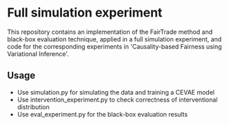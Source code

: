 Full simulation experiment 
===============

This repository contains an implementation of the FairTrade method and black-box evaluation technique, 
applied in a full simulation experiment, and code for the corresponding experiments in 'Causality-based Fairness using Variational Inference'. 


## Usage
- Use simulation.py for simulating the data and training a CEVAE model
- Use intervention_experiment.py to check correctness of interventional distribution
- Use eval_experiment.py for the black-box evaluation results

